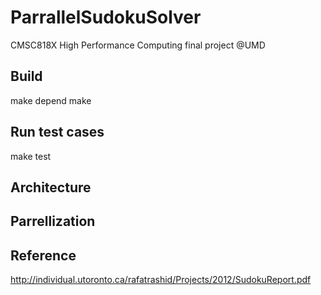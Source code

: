 # ParrallelSudokuSolver

CMSC818X High Performance Computing final project @UMD

## Build
make depend
make

## Run test cases
make test

## Architecture

## Parrellization

## Reference
http://individual.utoronto.ca/rafatrashid/Projects/2012/SudokuReport.pdf
